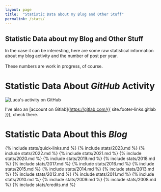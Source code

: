 ```yaml
---
layout: page
title:  "Statistic Data about my Blog and Other Stuff"
permalink: /stats/
---
```


Statistic Data about my Blog and Other Stuff
---

In the case it can be interesting, here are some raw statistical information about my blog activity and the number of post per year.
<br/>
<br/>
These numbers are work in progress, of course.

# Statistic Data About *GitHub* Activity

<img src="http://ghchart.rshah.org/5c55aa/fluca1978" alt="Luca's activity on GitHub" />

I've also an [account on Gitlab](https://gitlab.com/{{ site.footer-links.gitlab }}), check there.

# Statistic Data About this *Blog*
{% include stats/quick-links.md %}
{% include stats/2023.md %}
{% include stats/2022.md %}
{% include stats/2021.md %}
{% include stats/2020.md %}
{% include stats/2019.md %}
{% include stats/2018.md %}
{% include stats/2017.md %}
{% include stats/2016.md %}
{% include stats/2015.md %}
{% include stats/2014.md %}
{% include stats/2013.md %}
{% include stats/2012.md %}
{% include stats/2011.md %}
{% include stats/2010.md %}
{% include stats/2009.md %}
{% include stats/2008.md %}
{% include stats/credits.md %}
